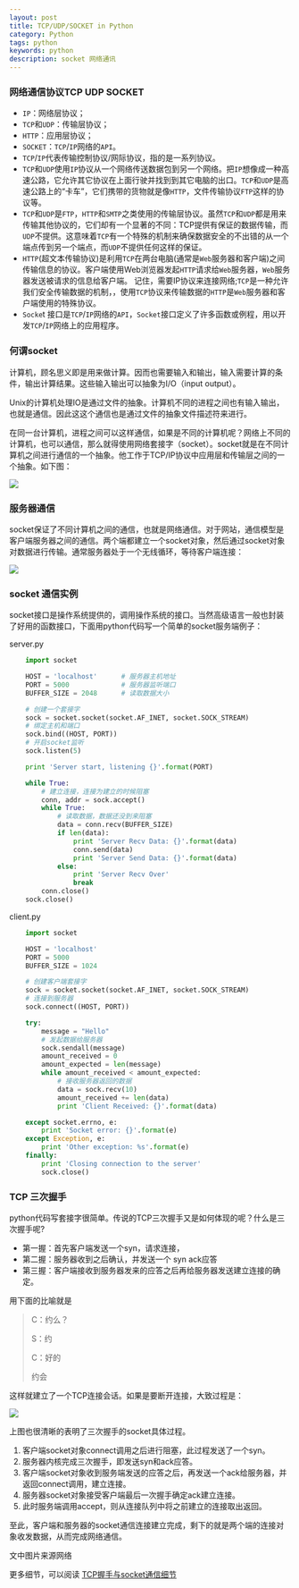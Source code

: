 ```yaml
---
layout: post
title: TCP/UDP/SOCKET in Python
category: Python
tags: python
keywords: python
description: socket 网络通讯
---
```


### 网络通信协议TCP UDP SOCKET
- `IP`：网络层协议；
- `TCP`和`UDP`：传输层协议；
- `HTTP`：应用层协议；
- `SOCKET`：`TCP`/`IP`网络的`API`。
- `TCP`/`IP`代表传输控制协议/网际协议，指的是一系列协议。
- `TCP`和`UDP`使用`IP`协议从一个网络传送数据包到另一个网络。把`IP`想像成一种高速公路，它允许其它协议在上面行驶并找到到其它电脑的出口。`TCP`和`UDP`是高速公路上的“卡车”，它们携带的货物就是像`HTTP`，文件传输协议`FTP`这样的协议等。
- `TCP`和`UDP`是`FTP`，`HTTP`和`SMTP`之类使用的传输层协议。虽然`TCP`和`UDP`都是用来传输其他协议的，它们却有一个显著的不同：TCP提供有保证的数据传输，而`UDP`不提供。这意味着`TCP`有一个特殊的机制来确保数据安全的不出错的从一个端点传到另一个端点，而`UDP`不提供任何这样的保证。
- `HTTP`(超文本传输协议)是利用`TCP`在两台电脑(通常是`Web`服务器和客户端)之间传输信息的协议。客户端使用Web浏览器发起`HTTP`请求给`Web`服务器，`Web`服务器发送被请求的信息给客户端。
记住，需要IP协议来连接网络;`TCP`是一种允许我们安全传输数据的机制，，使用`TCP`协议来传输数据的`HTTP`是`Web`服务器和客户端使用的特殊协议。
- `Socke`t 接口是`TCP`/`IP`网络的`API`，`Socket`接口定义了许多函数或例程，用以开发`TCP`/`IP`网络上的应用程序。

### 何谓socket

计算机，顾名思义即是用来做计算。因而也需要输入和输出，输入需要计算的条件，输出计算结果。这些输入输出可以抽象为I/O（input output）。

Unix的计算机处理IO是通过文件的抽象。计算机不同的进程之间也有输入输出，也就是通信。因此这这个通信也是通过文件的抽象文件描述符来进行。

在同一台计算机，进程之间可以这样通信，如果是不同的计算机呢？网络上不同的计算机，也可以通信，那么就得使用网络套接字（socket）。socket就是在不同计算机之间进行通信的一个抽象。他工作于TCP/IP协议中应用层和传输层之间的一个抽象。如下图：

![](/assets/image/socket_python_01.jpg)


### 服务器通信

socket保证了不同计算机之间的通信，也就是网络通信。对于网站，通信模型是客户端服务器之间的通信。两个端都建立一个socket对象，然后通过socket对象对数据进行传输。通常服务器处于一个无线循环，等待客户端连接：

![](/assets/image/socket_python_02.jpg)

### socket 通信实例

socket接口是操作系统提供的，调用操作系统的接口。当然高级语言一般也封装了好用的函数接口，下面用python代码写一个简单的socket服务端例子：

server.py
```python
    import socket

    HOST = 'localhost'      # 服务器主机地址
    PORT = 5000             # 服务器监听端口
    BUFFER_SIZE = 2048      # 读取数据大小

    # 创建一个套接字
    sock = socket.socket(socket.AF_INET, socket.SOCK_STREAM)  
    # 绑定主机和端口
    sock.bind((HOST, PORT))
    # 开启socket监听
    sock.listen(5)

    print 'Server start, listening {}'.format(PORT)

    while True:
        # 建立连接，连接为建立的时候阻塞
        conn, addr = sock.accept()
        while True:
            # 读取数据，数据还没到来阻塞
            data = conn.recv(BUFFER_SIZE)
            if len(data):
                print 'Server Recv Data: {}'.format(data)
                conn.send(data)
                print 'Server Send Data: {}'.format(data)
            else:
                print 'Server Recv Over'
                break
        conn.close()
    sock.close()
```
client.py
```python
    import socket

    HOST = 'localhost'
    PORT = 5000
    BUFFER_SIZE = 1024

    # 创建客户端套接字
    sock = socket.socket(socket.AF_INET, socket.SOCK_STREAM)
    # 连接到服务器
    sock.connect((HOST, PORT))

    try:
        message = "Hello"
        # 发起数据给服务器
        sock.sendall(message)
        amount_received = 0
        amount_expected = len(message)
        while amount_received < amount_expected:
            # 接收服务器返回的数据
            data = sock.recv(10)
            amount_received += len(data)
            print 'Client Received: {}'.format(data)

    except socket.errno, e:
        print 'Socket error: {}'.format(e)
    except Exception, e:
        print 'Other exception: %s'.format(e)
    finally:
        print 'Closing connection to the server'
        sock.close()
```
### TCP 三次握手

python代码写套接字很简单。传说的TCP三次握手又是如何体现的呢？什么是三次握手呢?

*   第一握：首先客户端发送一个syn，请求连接，
*   第二握：服务器收到之后确认，并发送一个 syn ack应答
*   第三握：客户端接收到服务器发来的应答之后再给服务器发送建立连接的确定。

用下面的比喻就是

> C：约么？
> 
> S：约
> 
> C：好的
> 
> 约会

这样就建立了一个TCP连接会话。如果是要断开连接，大致过程是：

![](/assets/image/socket_python_03.jpg)

上图也很清晰的表明了三次握手的socket具体过程。
1. 客户端socket对象connect调用之后进行阻塞，此过程发送了一个syn。
2. 服务器内核完成三次握手，即发送syn和ack应答。
3. 客户端socket对象收到服务端发送的应答之后，再发送一个ack给服务器，并返回connect调用，建立连接。
4. 服务器socket对象接受客户端最后一次握手确定ack建立连接。
5. 此时服务端调用accept，则从连接队列中将之前建立的连接取出返回。

至此，客户端和服务器的socket通信连接建立完成，剩下的就是两个端的连接对象收发数据，从而完成网络通信。

文中图片来源网络

更多细节，可以阅读 [TCP握手与socket通信细节](https://www.jianshu.com/p/3f42172f582b)

